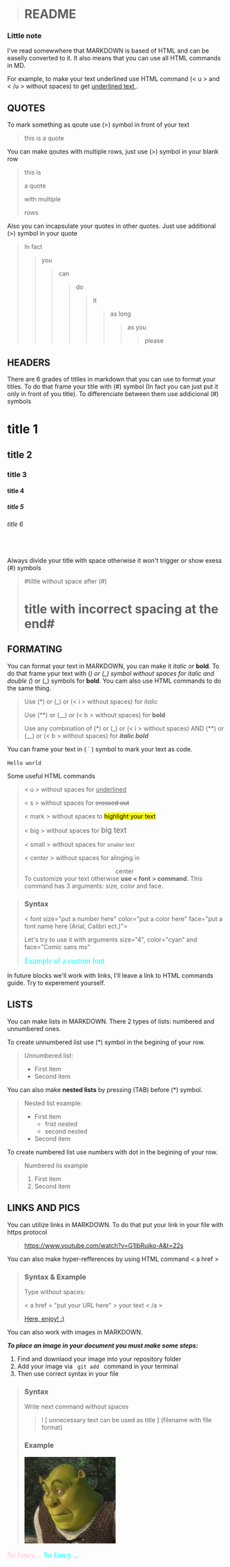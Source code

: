 > # README #

### Little note

I've read somewwhere that MARKDOWN is based of HTML and can be easelly converted to it. It also means that you can use all HTML commands in MD. 

For example, to make your text underlined use HTML command (< u > and < /u > without spaces) to get <u> underlined text </u>.

## QUOTES 

To mark something as qoute use (>) symbol in front of your text

> this is a quote

You can make qoutes with multiple rows, just use (>) symbol in your blank row

> this is 
>
> a quote
>
> with multiple
>
> rows

Also you can incapsulate your quotes in other quotes. Just use additional (>) symbol in your quote

> In fact 
>>you
>>>can
>>>>do
>>>>>it
>>>>>>as long
>>>>>>>as you
>>>>>>>>please

## HEADERS

There are 6 grades of titlles in markdown that you can use to format your titles. To do that frame your title with (#) symbol (In fact you can just put it only in front of you title). To differenciate between them use addicional (#) symbols

# title 1

## title 2

### title 3

#### title 4

##### title 5

###### title 6
<br></br>
Always divide your title with space otherwise it won't trigger or show exess (#) symbols

>#tiltle without space after (#)
>
>
> # title with incorrect spacing at the end#

## FORMATING

You can format your text in MARKDOWN, you can make it _italic_ or __bold__. To do that frame ypur text with (*) or (_) symbol without spaces for *italic* and double (*) or (_) symbols for **bold**. You cam also use HTML commands to do the same thing. 

> Use (*) or (_) or (< i > without spaces) for *italic*
>
> Use (**) or (__) or (< b > without spaces) for **bold**
>
> Use any combination of (*) or (_) or (< i > without spaces) AND (**) or (__) or (< b > without spaces) for __*italic bold*__

You can frame your text in ( ` ) symbol to mark your text as code.

`Hello world`

Some useful HTML commands
> < u > without spaces for <u>underlined</u>
>
> < s > without spaces for <s>crossed out</s>
>
> < mark > without spaces to <mark> highlight your text </mark>  
>
> < big > without spaces for <big> big text </big>
>
> < small > without spaces for <small> smaller text </small>
>
> < center > without spaces for alinging in 
> <center> center </center>
> To customize your text otherwise <b> use < font > command. </b> This command has 3 arguments: size, color and face.

> ### Syntax ###
> < font size="put a number here" color="put a color here" face="put a font name here (Arial, Calibri ect.)"> 
> 
>Let's try to use it with arguments size="4", color="cyan" and face="Comic sans ms"
>
> <font size="4" color="cyan" face="comic sans ms">Example of a custom font</font>

In future blocks we'll work with links, I'll leave a link to HTML commands guide. Try to experement yourself.

## LISTS

You can make lists in MARKDOWN. There 2 types of lists: numbered and unnumbered ones.

To create unnumbered list use (*) symbol in the begining of your row.

> Unnumbered list:
> * First item
> * Second item

You can also make **nested lists** by pressing (TAB) before  (*) symbol.
> Nested list example:
> * First item
>   * frist nested
>   * second nested
> * Second item   

To create numbered list use numbers with dot in the begining of your row.

> Numbered lis example
> 1. First item
> 2. Second item


## LINKS AND PICS

You can utilize links in MARKDOWN. 
To do that put your link in your file with https protocol
> https://www.youtube.com/watch?v=G1IbRujko-A&t=22s

You can also make hyper-refferences by using HTML command < a href >

> ### Syntax & Example
>
> Type without spaces:
>
> < a href = "put your URL here" > your text < /a >
>
> <a href="https://www.youtube.com/watch?v=SF-_47-oCtk"> Here, enjoy! :) </a>

You can also work with images in MARKDOWN. 

***To place an image in your document you must make some steps:***
1. Find and downlaod your image into your repository folder
2. Add your image via <code> git add </code> command in your terminal
3. Then use correct syntax in your file

> ### Syntax
> Write next command without spaces
>> ! [ unnecessary text can be used as title ] (filename with file format) 
>
> ### Example
>
> ![everybody loves a good Shrek meme](shrek.jpg)

<font size="4" color="pink" face="comic sans ms">So fancy....</font>
<font size="4" color="cyan" face="segoe script">So fancy....</font>
